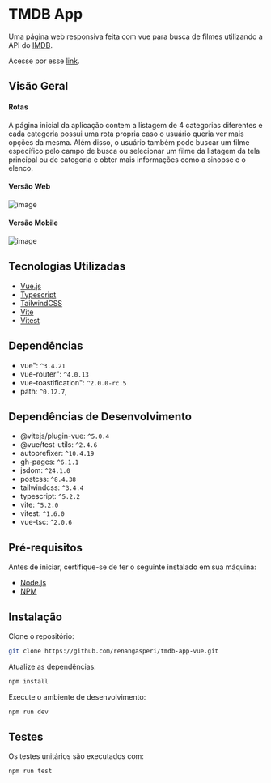 # TMDB App

Uma página web responsiva feita com vue para busca de filmes utilizando a API do [IMDB](https://developer.themoviedb.org/).

Acesse por esse [link](https://renangasperi.github.io/tmdb-app-vue/).

## Visão Geral
#### Rotas
A página inicial da aplicação contem a listagem de 4 categorias diferentes e cada categoria possui uma rota propria caso o usuário queria ver mais opções da mesma.
Além disso, o usuário também pode buscar um filme específico pelo campo de busca ou selecionar um filme da listagem da tela principal ou de categoria e obter mais informações como a sinopse e o elenco.
  

#### Versão Web
![image](https://github.com/renangasperi/tmdb-app-vue/assets/22361412/468951bd-9a45-4e8d-ae98-4611411becc8)
#### Versão Mobile
![image](https://github.com/renangasperi/tmdb-app-vue/assets/22361412/745523a7-eba3-4a00-a2a5-c9d216f7bd76)

## Tecnologias Utilizadas

 - [Vue.js](https://vuejs.org/)
 - [Typescript](https://www.typescriptlang.org/)
 - [TailwindCSS](https://tailwindcss.com/)
 - [Vite](https://vitejs.dev/)
 - [Vitest](https://vitest.dev/)

## Dependências

- vue": `^3.4.21`
- vue-router": `^4.0.13`
- vue-toastification": `^2.0.0-rc.5`
- path: `^0.12.7`,

## Dependências de Desenvolvimento

- @vitejs/plugin-vue: `^5.0.4`
- @vue/test-utils: `^2.4.6`
- autoprefixer: `^10.4.19`
- gh-pages: `^6.1.1`
- jsdom: `^24.1.0`
- postcss: `^8.4.38`
- tailwindcss: `^3.4.4`
- typescript: `^5.2.2`
- vite: `^5.2.0`
- vitest: `^1.6.0`
- vue-tsc: `^2.0.6`

## Pré-requisitos

Antes de iniciar, certifique-se de ter o seguinte instalado em sua máquina:

- [Node.js](https://nodejs.org/)
- [NPM](https://www.npmjs.com/)

## Instalação

Clone o repositório:

```bash
git clone https://github.com/renangasperi/tmdb-app-vue.git
```

Atualize as dependências:   
```bash
npm install
```

Execute o ambiente de desenvolvimento:

```bash
npm run dev
```

## Testes

Os testes unitários são executados com:

```bash 
npm run test
```
   
